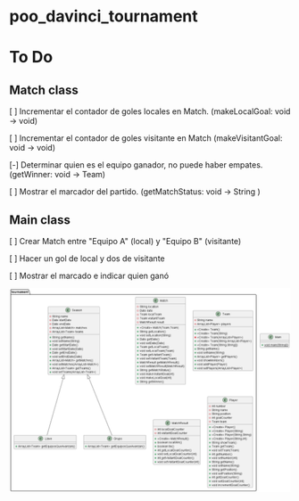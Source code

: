 # poo_davinci_tournament

# To Do

## Match class
[ ] Incrementar el contador de goles locales en Match. (makeLocalGoal: void -> void)

[ ] Incrementar el contador de goles visitante en Match (makeVisitantGoal: void -> void)

[-] Determinar quien es el equipo ganador, no puede haber empates. (getWinner: void -> Team)

[ ] Mostrar el marcador del partido. (getMatchStatus: void -> String )


## Main class
[ ] Crear Match entre "Equipo A" (local) y "Equipo B" (visitante)

[ ] Hacer un gol de local y dos de visitante

[ ] Mostrar el marcado e indicar quien ganó

![class_diagram.png](class_diagram.png)
